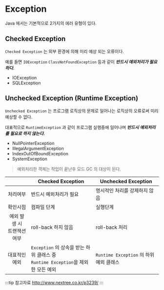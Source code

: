 # Exception

Java 에서는 기본적으로 2가지의 에러 유형이 있다.

## Checked Exception

`Checked Exception` 는 외부 환경에 의해 미리 예상 되는 오류이다.

예를 들면 `IOException` `ClassNotFoundException` 등과 같이 _**반드시 예외처리가 필요하다.**_

* IOException
* SQLException

## Unchecked Exception (Runtime Exception)

`Unchecked Exception` 는 프로그램 로직상의 문제로 일어나는 로직상의 오류로써 미리 예상할 수 없다.

대표적으로 `RuntimeException` 과 같이 프로그램 실행중에 일어나며 _**반드시 예외처리를 필요로 하지 않는다.**_

* NullPointerException
* IllegalArgumentException
* IndexOutOfBoundException
* SystemException

> 예외처리한 객체는 작업이 끝난후 모드 GC 의 대상이 된다.

||Checked Exception|Unchecked Exception|
|:--:|--|--|
|처리여부|반드시 예외처리가 필요|명시적인 처리를 강제하지 않음|
|확인시점|컴파일 단계|실행단계|
|예외 발생 시<br>트랜잭션 여부|roll-back 하지 않음|roll-back 처리|
|대표적인 예외|`Exception` 의 상속을 받는 하위 클래스 중<br>`Runtime Exception`을 제외한 모든 예외|`Runtime Exception` 의 하위 예외 클래스|

:::tip 참고자료
<http://www.nextree.co.kr/p3239/>
:::
